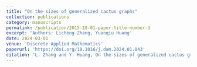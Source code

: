 ```yaml
---
title: "On the sizes of generalized cactus graphs"
collection: publications
category: manuscripts
permalink: /publication/2015-10-01-paper-title-number-3
excerpt: 'Authors: Licheng Zhang, Yuanqiu Huang'
date: 2024-03-01
venue: 'Discrete Applied Mathematics'
paperurl: 'https://doi.org/10.1016/j.dam.2024.01.043'
citation: 'L. Zhang and Y. Huang, On the sizes of generalized cactus graphs, Discrete Appl. Math.  348 (2024), 184--191; MR4700794'
---
```




